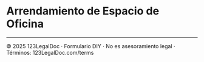 # Arrendamiento de Espacio de Oficina

---

© 2025 123LegalDoc · Formulario DIY · No es asesoramiento legal · Términos: 123LegalDoc.com/terms
